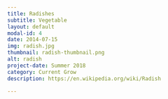```yaml
---
title: Radishes
subtitle: Vegetable
layout: default
modal-id: 4
date: 2014-07-15
img: radish.jpg
thumbnail: radish-thumbnail.png
alt: radish
project-date: Summer 2018
category: Current Grow
description: https://en.wikipedia.org/wiki/Radish

---
```


